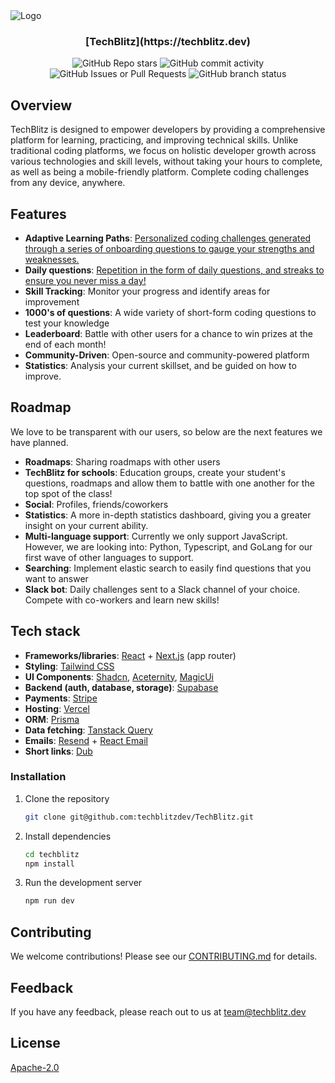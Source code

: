 <img src="https://github.com/user-attachments/assets/a67688cd-1ee7-4f8d-b2d8-ab7400ee71a7" alt="Logo">
<h3 align="center">[TechBlitz](https://techblitz.dev)</h3>

<div align="center">
   <img alt="GitHub Repo stars" src="https://img.shields.io/github/stars/techblitzdev/techblitz">
   <img alt="GitHub commit activity" src="https://img.shields.io/github/commit-activity/m/techblitzdev/techblitz">
   <img alt="GitHub Issues or Pull Requests" src="https://img.shields.io/github/issues/techblitzdev/techblitz">
   <img alt="GitHub branch status" src="https://img.shields.io/github/checks-status/techblitzdev/techblitz/main">
</div>


## Overview

TechBlitz is designed to empower developers by providing a comprehensive platform for learning, practicing, and improving technical skills. Unlike traditional coding platforms, we focus on holistic developer growth across various technologies and skill levels, without taking your hours to complete, as well as being a mobile-friendly platform. Complete coding challenges from any device, anywhere.

## Features

- **Adaptive Learning Paths**: [Personalized coding challenges generated through a series of onboarding questions to gauge your strengths and weaknesses.](https://techblitz.dev/features/roadmap)
- **Daily questions**: [Repetition in the form of daily questions, and streaks to ensure you never miss a day!](https://www.techblitz.dev/daily-challenge)
- **Skill Tracking**: Monitor your progress and identify areas for improvement
- **1000's of questions**: A wide variety of short-form coding questions to test your knowledge
- **Leaderboard**: Battle with other users for a chance to win prizes at the end of each month!
- **Community-Driven**: Open-source and community-powered platform
- **Statistics**: Analysis your current skillset, and be guided on how to improve.

## Roadmap

We love to be transparent with our users, so below are the next features we have planned.

- **Roadmaps**: Sharing roadmaps with other users
- **TechBlitz for schools**: Education groups, create your student's questions, roadmaps and allow them to battle with one another for the top spot of the class!
- **Social**: Profiles, friends/coworkers
- **Statistics**: A more in-depth statistics dashboard, giving you a greater insight on your current ability.
- **Multi-language support**: Currently we only support JavaScript. However, we are looking into: Python, Typescript, and GoLang for our first wave of other languages to support.
- **Searching**: Implement elastic search to easily find questions that you want to answer
- **Slack bot**:  Daily challenges sent to a Slack channel of your choice. Compete with co-workers and learn new skills!

## Tech stack

- **Frameworks/libraries**: [React](https://react.dev/) + [Next.js](https://nextjs.org/) (app router)
- **Styling**: [Tailwind CSS](https://tailwindcss.com/)
- **UI Components**: [Shadcn](https://ui.shadcn.com/), [Aceternity](https://ui.aceternity.com/), [MagicUi](https://magicui.design/)
- **Backend (auth, database, storage)**: [Supabase](https://supabase.com/)
- **Payments**: [Stripe](https://stripe.com/)
- **Hosting**: [Vercel](https://vercel.com/)
- **ORM**: [Prisma](https://www.prisma.io/)
- **Data fetching**: [Tanstack Query](https://tanstack.com/)
- **Emails**: [Resend](https://resend.com/) + [React Email](https://react.email/)
- **Short links**: [Dub](https://dub.co/)

### Installation

1. Clone the repository
   ```bash
   git clone git@github.com:techblitzdev/TechBlitz.git
   ```
2. Install dependencies

   ```bash
   cd techblitz
   npm install
   ```

3. Run the development server
   ```bash
   npm run dev
   ```

## Contributing

We welcome contributions! Please see our <a href="https://github.com/techblitzdev/TechBlitz/blob/main/CONTRIBUTING.md">CONTRIBUTING.md</a> for details.

## Feedback

If you have any feedback, please reach out to us at team@techblitz.dev

## License

[Apache-2.0](http://www.apache.org/licenses/)
